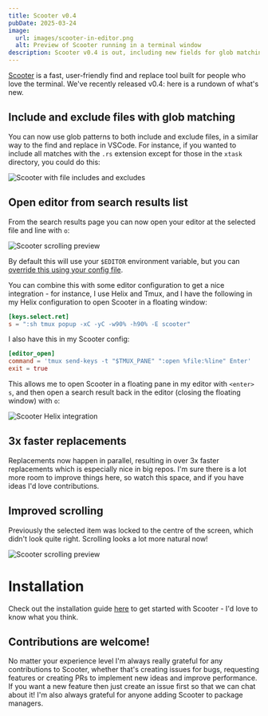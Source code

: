 ```yaml
---
title: Scooter v0.4
pubDate: 2025-03-24
image:
  url: images/scooter-in-editor.png
  alt: Preview of Scooter running in a terminal window
description: Scooter v0.4 is out, including new fields for glob matching files, editor integration and performance improvements
---
```


[Scooter](https://github.com/thomasschafer/scooter) is a fast, user-friendly find and replace tool built for people who love the terminal. We've recently released v0.4: here is a rundown of what's new.

## Include and exclude files with glob matching

You can now use glob patterns to both include and exclude files, in a similar way to the find and replace in VSCode. For instance, if you wanted to include all matches with the `.rs` extension except for those in the `xtask` directory, you could do this:

![Scooter with file includes and excludes](images/scooter-include-exclude.png)

## Open editor from search results list

From the search results page you can now open your editor at the selected file and line with `o`:

![Scooter scrolling preview](gifs/scooter-editor-open.gif)

By default this will use your `$EDITOR` environment variable, but you can [override this using your config file](https://github.com/thomasschafer/scooter?tab=readme-ov-file#editor_open-section).

You can combine this with some editor configuration to get a nice integration - for instance, I use Helix and Tmux, and I have the following in my Helix configuration to open Scooter in a floating window:

```toml
[keys.select.ret]
s = ":sh tmux popup -xC -yC -w90% -h90% -E scooter"
```

I also have this in my Scooter config:

```toml
[editor_open]
command = 'tmux send-keys -t "$TMUX_PANE" ":open %file:%line" Enter'
exit = true
```

This allows me to open Scooter in a floating pane in my editor with `<enter> s`, and then open a search result back in the editor (closing the floating window) with `o`:

![Scooter Helix integration](gifs/scooter-helix-integration.gif)

## 3x faster replacements

Replacements now happen in parallel, resulting in over 3x faster replacements which is especially nice in big repos. I'm sure there is a lot more room to improve things here, so watch this space, and if you have ideas I'd love contributions.

## Improved scrolling

Previously the selected item was locked to the centre of the screen, which didn't look quite right. Scrolling looks a lot more natural now!

![Scooter scrolling preview](gifs/scooter-0-4-scroll.gif)

# Installation

Check out the installation guide [here](https://github.com/thomasschafer/scooter?tab=readme-ov-file#installation) to get started with Scooter - I'd love to know what you think.

## Contributions are welcome!

No matter your experience level I'm always really grateful for any contributions to Scooter, whether that's creating issues for bugs, requesting features or creating PRs to implement new ideas and improve performance. If you want a new feature then just create an issue first so that we can chat about it! I'm also always grateful for anyone adding Scooter to package managers.
